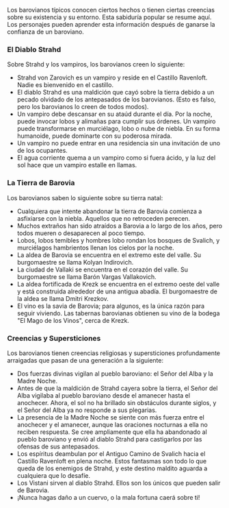 
Los barovianos típicos conocen ciertos hechos o tienen ciertas creencias sobre su existencia y su entorno. Esta sabiduría popular se resume aquí. Los personajes pueden aprender esta información después de ganarse la confianza de un baroviano.


### El Diablo Strahd

Sobre Strahd y los vampiros, los barovianos creen lo siguiente:

- Strahd von Zarovich es un vampiro y reside en el Castillo Ravenloft. Nadie es bienvenido en el castillo.
- El diablo Strahd es una maldición que cayó sobre la tierra debido a un pecado olvidado de los antepasados de los barovianos. (Esto es falso, pero los barovianos lo creen de todos modos).
- Un vampiro debe descansar en su ataúd durante el día. Por la noche, puede invocar lobos y alimañas para cumplir sus órdenes. Un vampiro puede transformarse en murciélago, lobo o nube de niebla. En su forma humanoide, puede dominarte con su poderosa mirada.
- Un vampiro no puede entrar en una residencia sin una invitación de uno de los ocupantes.
- El agua corriente quema a un vampiro como si fuera ácido, y la luz del sol hace que un vampiro estalle en llamas.


### La Tierra de Barovia

Los barovianos saben lo siguiente sobre su tierra natal:

- Cualquiera que intente abandonar la tierra de Barovia comienza a asfixiarse con la niebla. Aquellos que no retroceden perecen.
- Muchos extraños han sido atraídos a Barovia a lo largo de los años, pero todos mueren o desaparecen al poco tiempo.
- Lobos, lobos temibles y hombres lobo rondan los bosques de Svalich, y murciélagos hambrientos llenan los cielos por la noche.
- La aldea de Barovia se encuentra en el extremo este del valle. Su burgomaestre se llama Kolyan Indirovich.
- La ciudad de Vallaki se encuentra en el corazón del valle. Su burgomaestre se llama Barón Vargas Vallakovich.
- La aldea fortificada de Krezk se encuentra en el extremo oeste del valle y está construida alrededor de una antigua abadía. El burgomaestre de la aldea se llama Dmitri Krezkov.
- El vino es la savia de Barovia; para algunos, es la única razón para seguir viviendo. Las tabernas barovianas obtienen su vino de la bodega "El Mago de los Vinos", cerca de Krezk.


### Creencias y Supersticiones

Los barovianos tienen creencias religiosas y supersticiones profundamente arraigadas que pasan de una generación a la siguiente:

- Dos fuerzas divinas vigilan al pueblo baroviano: el Señor del Alba y la Madre Noche.
- Antes de que la maldición de Strahd cayera sobre la tierra, el Señor del Alba vigilaba al pueblo baroviano desde el amanecer hasta el anochecer. Ahora, el sol no ha brillado sin obstáculos durante siglos, y el Señor del Alba ya no responde a sus plegarias.
- La presencia de la Madre Noche se siente con más fuerza entre el anochecer y el amanecer, aunque las oraciones nocturnas a ella no reciben respuesta. Se cree ampliamente que ella ha abandonado al pueblo baroviano y envió al diablo Strahd para castigarlos por las ofensas de sus antepasados.
- Los espíritus deambulan por el Antiguo Camino de Svalich hacia el Castillo Ravenloft en plena noche. Estos fantasmas son todo lo que queda de los enemigos de Strahd, y este destino maldito aguarda a cualquiera que lo desafíe.
- Los Vistani sirven al diablo Strahd. Ellos son los únicos que pueden salir de Barovia.
- ¡Nunca hagas daño a un cuervo, o la mala fortuna caerá sobre ti!